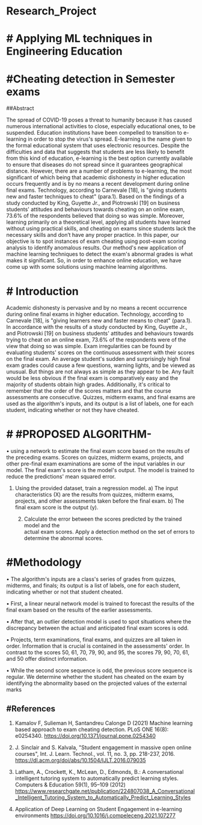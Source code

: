 # Research_Project
# # Applying ML techniques in Engineering Education
# #Cheating detection in Semester exams

##Abstract

The spread of COVID-19 poses a threat to humanity because it has caused numerous international activities to close, especially educational ones, to be suspended. Education institutions have been compelled to transition to e-learning in order to stop the virus's spread.
E-learning is the name given to the formal educational system that uses electronic resources. Despite the difficulties and data that suggests that students are less likely to benefit from this kind of education, e-learning is the best option currently available to ensure that diseases do not spread since it guarantees geographical distance.
However, there are a number of problems to e-learning, the most significant of which being that academic dishonesty in higher education occurs frequently and is by no means a recent development during online final exams. Technology, according to Carnevale [18], is "giving students new and faster techniques to cheat" (para.1). Based on the findings of a study conducted by King, Guyette Jr., and Piotrowski [19] on business students' attitudes and behaviours towards cheating on an online exam, 73.6% of the respondents believed that doing so was simple. Moreover, learning primarily on a theoretical level, applying all students have learned without using practical skills, and cheating on exams since students lack the necessary skills and don’t have any proper practice.
In this paper, our objective is to spot instances of exam cheating using post-exam scoring analysis to identify anomalous results. Our method's new application of machine learning techniques to detect the exam's abnormal grades is what makes it significant.
So, in order to enhance online education, we have come up with some solutions using machine learning algorithms.

# # Introduction

Academic dishonesty is pervasive and by no means a recent occurrence during online final exams in higher education. Technology, according to Carnevale [18], is "giving learners new and faster means to cheat" (para.1). In accordance with the results of a study conducted by King, Guyette Jr., and Piotrowski [19] on business students' attitudes and behaviours towards trying to cheat on an online exam, 73.6% of the respondents were of the view that doing so was simple.
Exam irregularities can be found by evaluating students' scores on the continuous assessment with their scores on the final exam. An average student's sudden and surprisingly high final exam grades could cause a few questions, warning lights, and be viewed as unusual. But things are not always as simple as they appear to be. Any fault would be less obvious if the final exam is comparatively easy and the majority of students obtain high grades. Additionally, it's critical to remember that the order of the scores matters and that the course assessments are consecutive.
Quizzes, midterm exams, and final exams are used as the algorithm's inputs, and its output is a list of labels, one for each student, indicating whether or not they have cheated.

# # #PROPOSED ALGORITHM-

•	using a network to estimate the final exam score based on the results of the preceding exams. Scores on quizzes, midterm exams, projects, and other pre-final exam examinations are some of the input variables in our model. The final exam's score is the model's output. The model is trained to reduce the predictions' mean squared error.

1.	Using the provided dataset, train a regression model.
a)	The input characteristics (X) are the results from quizzes, midterm exams, projects, and other assessments taken before the final exam.
b)	 The final exam score is the output (y).    

   
       2.  Calculate the error between the scores predicted by the trained model and the  
            actual exam scores. Apply a detection method on the set of errors to 
            determine the abnormal scores.
# #Methodology


•	The algorithm's inputs are a class's series of grades from quizzes, midterms, and   finals; its output is a list of labels, one for each student, indicating whether or not that student cheated.

•	First, a linear neural network model is trained to forecast the results of the final exam based on the results of the earlier assessments.

•	After that, an outlier detection model is used to spot situations where the discrepancy between the actual and anticipated final exam scores is odd.

•	Projects, term examinations, final exams, and quizzes are all taken in order. Information that is crucial is contained in the assessments' order. In contrast to the scores 50, 61, 70, 79, 90, and 95, the scores 79, 90, 70, 61, and 50 offer distinct information.

•	While the second score sequence is odd, the previous score sequence is regular. We determine whether the student has cheated on the exam by identifying the abnormality based on the projected values of the external marks




## #References 

1.	Kamalov F, Sulieman H, Santandreu Calonge D (2021) Machine learning based approach to exam cheating detection. PLoS ONE 16(8): e0254340. https://doi.org/10.1371/journal.pone.0254340

2.	J. Sinclair and S. Kalvala, "Student engagement in massive
open online courses", Int. J. Learn. Technol., vol. 11, no. 3, pp. 218-237, 2016.
https://dl.acm.org/doi/abs/10.1504/IJLT.2016.079035
      
3.	Latham, A., Crockett, K., McLean, D., Edmonds, B.: A conversational intelligent tutoring system to automatically predict learning styles. Computers & Education 59(1), 95–109 (2012)
https://www.researchgate.net/publication/224807038_A_Conversational_Intelligent_Tutoring_System_to_Automatically_Predict_Learning_Styles

4.	Application of Deep Learning on Student Engagement in e-learning environments
https://doi.org/10.1016/j.compeleceng.2021.107277

